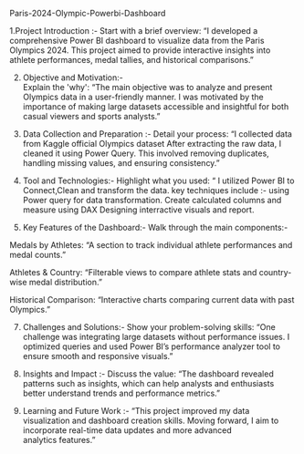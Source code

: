  Paris-2024-Olympic-Powerbi-Dashboard 


 1.Project Introduction :-
 Start with a brief overview: “I developed a comprehensive Power BI dashboard to visualize data from the Paris Olympics 2024. This project aimed to provide interactive insights into athlete performances, 
 medal  tallies, and historical comparisons.”

   2. Objective and Motivation:-      
Explain the 'why': “The main objective was to analyze and present Olympics data in a user-friendly manner. I was motivated by the importance of making large datasets accessible and insightful for both casual viewers and sports analysts.”

   3. Data Collection and Preparation :-
Detail your process: “I collected data from Kaggle official Olympics dataset After extracting the raw data, I cleaned it using Power Query. This involved removing duplicates, handling missing values, and ensuring consistency.”

  4. Tool and Technologies:-
Highlight what you used: “ I utilized Power BI to Connect,Clean and transform the data. key techniques include :- using Power query for data transformation. Create calculated columns and measure using DAX Designing interractive visuals and report.

  6. Key Features of the Dashboard:-
Walk through the main components:-

   Medals by Athletes: “A section to track individual athlete performances and medal counts.”

   Athletes & Country: “Filterable views to compare athlete stats and country-wise medal distribution.”

   Historical Comparison: “Interactive charts comparing current data with past Olympics.”

 7. Challenges and Solutions:-
Show your problem-solving skills: “One challenge was integrating large datasets without performance issues. I optimized queries and used Power BI’s performance analyzer tool to ensure smooth and responsive visuals.”

 8. Insights and Impact :-
Discuss the value: “The dashboard revealed patterns such as insights, which can help analysts and enthusiasts better understand trends and performance metrics.”

 9. Learning and Future Work :-
“This project improved my data visualization and dashboard creation skills. Moving forward, I aim to incorporate real-time data updates and more advanced analytics features.”
